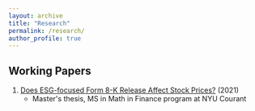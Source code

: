 ```yaml
---
layout: archive
title: "Research"
permalink: /research/
author_profile: true
---
```



## Working Papers 
1. [Does ESG-focused Form 8-K Release Affect Stock Prices?](https://www.dropbox.com/s/wtfk6vwql71eprg/Text_8K_ESG.pdf?dl=0) (2021)
    - Master's thesis, MS in Math in Finance program at NYU Courant
